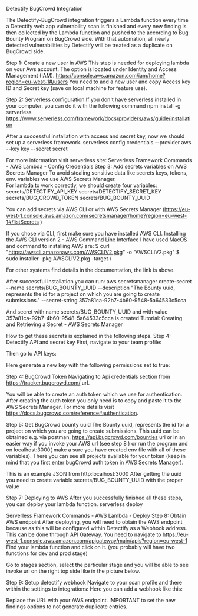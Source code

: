 Detectify BugCrowd Integration 

The Detectify-BugCrowd integration triggers a Lambda function every time a Detectify web app vulnerability scan is finished and every new finding is then collected by the Lambda function and pushed to the according to Bug Bounty Program on BugCrowd side. With that automation, all newly detected vulnerabilities by Detectify will be treated as a duplicate on BugCrowd side.


Step 1:  Create a new user in AWS
This step is needed for deploying lambda on your Aws account. The option is located under Identity and Access Management (IAM). https://console.aws.amazon.com/iam/home?region=eu-west-1#/users
You need to add a new user and copy Access key ID and Secret key (save on local machine for feature use). 





Step 2: Serverless configuration 
If you don't have serverless installed in your computer, you can do it with the following command 
npm install -g serverless  https://www.serverless.com/framework/docs/providers/aws/guide/installation

After a successful installation with access and secret key, now we should set up a serverless framework.
serverless config credentials --provider aws --key key --secret secret

For more information visit serverless site: Serverless Framework Commands - AWS Lambda - Config Credentials
Step 3: Add secrets variables on AWS Secrets Manager
To avoid stealing sensitive data like secrets keys, tokens, env. variables we use AWS Secrets Manager.  
For lambda to work correctly, we should create four variables:
secrets/DETECTIFY_API_KEY
secrets/DETECTIFY_SECRET_KEY
secrets/BUG_CROWD_TOKEN
secrets/BUG_BOUNTY_UUID


You can add secrets via AWS CLI or with AWS Secrets Manager (https://eu-west-1.console.aws.amazon.com/secretsmanager/home?region=eu-west-1#/listSecrets ) 

If you chose via CLI, first make sure you have installed AWS CLI. Installing the AWS CLI version 2 - AWS Command Line Interface
I have used MacOS and command to installing AWS are: 
$ curl "https://awscli.amazonaws.com/AWSCLIV2.pkg" -o "AWSCLIV2.pkg"
$ sudo installer -pkg AWSCLIV2.pkg -target /

For other systems find details in the documentation, the link is above. 


After successful installation you can run:
 aws secretsmanager create-secret --name secrets/BUG_BOUNTY_UUID --description "The Bounty uuid, represents the id for a project on which you are going to create submissions." --secret-string 357a81ca-92b7-4b60-9548-5a64533c5cca

And secret with name secrets/BUG_BOUNTY_UUID and with value 357a81ca-92b7-4b60-9548-5a64533c5cca is created 
 Tutorial: Creating and Retrieving a Secret - AWS Secrets Manager

How to get these secrets is explained in the following steps. 
Step 4: Detectify API and secret key 
First, navigate to your team profile:

Then go to API keys:

Here generate a new key with the following permissions set to true:

Step 4: BugCrowd Token
Navigating to Api credentials section from https://tracker.bugcrowd.com/ url.
 













You will be able to create an auth token which we use for authentication. After creating the auth token you only need is to copy and paste it to the AWS Secrets Manager. For more details visit https://docs.bugcrowd.com/reference#authentication. 

Step 5: Get BugCrowd bounty uuid
The Bounty uuid, represents the id for a project on which you are going to create submissions.
This uuid can be obtained e.g. via postman, https://api.bugcrowd.com/bounties url or in an easier way if you invoke your AWS url (see step 8 ) or run the program and on localhost:3000( make a sure you have created env file with all of these variables). There you can see all projects available for your token (keep in mind that you first enter bugCrowd auth token in AWS Secrets Manager). 

This is an example JSON from http:localhost:3000 
After getting the uuid you need to create variable secrets/BUG_BOUNTY_UUID with the proper value 

Step 7: Deploying to AWS 
After you successfully finished all these steps, you can deploy your lambda function.
serverless deploy

Serverless Framework Commands - AWS Lambda - Deploy
Step 8:  Obtain AWS endpoint 
After deploying, you will need to obtain the AWS endpoint because as this will be configured within Detectify as a Webhook address. This can be done through API Gateway. You need to navigate to https://eu-west-1.console.aws.amazon.com/apigateway/main/apis?region=eu-west-1
Find your lambda function and click on it. (you probably will have two functions for dev and prod stage) 


Go to stages section, select the particular stage and you will be able to see invoke url on the right top side like in the picture below. 

Step 9: Setup detectify webhook
Navigate to your scan profile and there within the settings to integrations: Here you can add a webhook like this:

Replace the URL with your AWS endpoint. IMPORTANT to set the new findings options to not generate duplicate entries.
